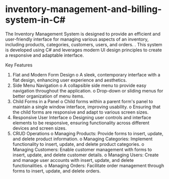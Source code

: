 # inventory-management-and-billing-system-in-C#
The Inventory Management System is designed to provide an efficient and user-friendly interface for managing various aspects of an inventory, including products, categories, customers, users, and orders. . This system is developed using C# and leverages modern UI design principles to create a responsive and adaptable interface.

Key Features
1.	Flat and Modern Form Design
    o	A sleek, contemporary interface with a flat design, enhancing user experience and aesthetics.
2.	Side Menu Navigation
    o	A collapsible side menu to provide easy navigation throughout the application.
    o	Drop-down or sliding menus for better organization of menu items.
3.	Child Forms in a Panel
    o	Child forms within a parent form's panel to maintain a single window interface, improving usability.
    o	Ensuring that the child forms are responsive and adapt to various screen sizes.
4.	Responsive User Interface
    o	Designing user controls and interface elements to be responsive, ensuring functionality across different devices and screen sizes.
5.	CRUD Operations
    o	Managing Products: Provide forms to insert, update, and delete product information.
    o	Managing Categories: Implement functionality to insert, update, and delete product categories.
    o	Managing Customers: Enable customer management with forms to insert, update, and delete customer details.
    o	Managing Users: Create and manage user accounts with insert, update, and delete functionalities.
    o	Managing Orders: Facilitate order management through forms to insert, update, and delete orders.
